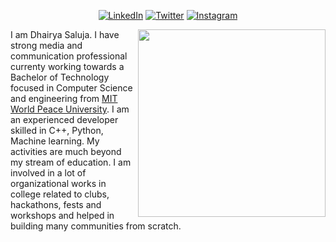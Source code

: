 <div align="center">
   <p><a href="https://www.linkedin.com/in/dhairya-saluja-a549b7188/" target="_blank"><img alt="LinkedIn" src="https://img.shields.io/badge/linkedin-%230077B5.svg?&style=for-the-badge&logo=linkedin&logoColor=white" /></a> 
   <a href="https://twitter.com/saluja_dhairya" target="_blank"><img alt="Twitter" src="https://img.shields.io/badge/twitter-%231DA1F2.svg?&style=for-the-badge&logo=twitter&logoColor=white" /></a> 
   <a href="https://www.instagram.com/dhairya_saluja/" target="_blank"><img alt = "Instagram" src="https://img.shields.io/badge/instagram-%23E4405F.svg?&style=for-the-badge&logo=instagram&logoColor=white" /></a>
</p>
</div>
<img width="300px" align=right src="https://memeies.herokuapp.com/stocks">
I am Dhairya Saluja. I have strong media and communication professional currenty working towards a Bachelor of Technology focused in Computer Science and engineering from <a href="https://mitwpu.edu.in/">MIT World Peace University</a>. I am an experienced developer skilled in C++, Python, Machine learning. My activities are much beyond my stream of education. I am involved in a lot of organizational works in college related to clubs, hackathons, fests and workshops and helped in building many communities from scratch.

